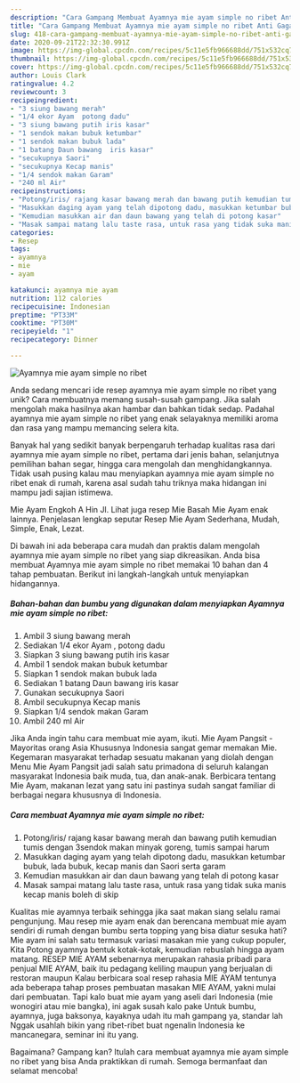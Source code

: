 ```yaml
---
description: "Cara Gampang Membuat Ayamnya mie ayam simple no ribet Anti Gagal"
title: "Cara Gampang Membuat Ayamnya mie ayam simple no ribet Anti Gagal"
slug: 418-cara-gampang-membuat-ayamnya-mie-ayam-simple-no-ribet-anti-gagal
date: 2020-09-21T22:32:30.991Z
image: https://img-global.cpcdn.com/recipes/5c11e5fb966688dd/751x532cq70/ayamnya-mie-ayam-simple-no-ribet-foto-resep-utama.jpg
thumbnail: https://img-global.cpcdn.com/recipes/5c11e5fb966688dd/751x532cq70/ayamnya-mie-ayam-simple-no-ribet-foto-resep-utama.jpg
cover: https://img-global.cpcdn.com/recipes/5c11e5fb966688dd/751x532cq70/ayamnya-mie-ayam-simple-no-ribet-foto-resep-utama.jpg
author: Louis Clark
ratingvalue: 4.2
reviewcount: 3
recipeingredient:
- "3 siung bawang merah"
- "1/4 ekor Ayam  potong dadu"
- "3 siung bawang putih iris kasar"
- "1 sendok makan bubuk ketumbar"
- "1 sendok makan bubuk lada"
- "1 batang Daun bawang  iris kasar"
- "secukupnya Saori"
- "secukupnya Kecap manis"
- "1/4 sendok makan Garam"
- "240 ml Air"
recipeinstructions:
- "Potong/iris/ rajang kasar bawang merah dan bawang putih kemudian tumis dengan 3sendok makan minyak goreng, tumis sampai harum"
- "Masukkan daging ayam yang telah dipotong dadu, masukkan ketumbar bubuk, lada bubuk, kecap manis dan Saori serta garam"
- "Kemudian masukkan air dan daun bawang yang telah di potong kasar"
- "Masak sampai matang lalu taste rasa, untuk rasa yang tidak suka manis kecap manis boleh di skip"
categories:
- Resep
tags:
- ayamnya
- mie
- ayam

katakunci: ayamnya mie ayam 
nutrition: 112 calories
recipecuisine: Indonesian
preptime: "PT33M"
cooktime: "PT30M"
recipeyield: "1"
recipecategory: Dinner

---
```



![Ayamnya mie ayam simple no ribet](https://img-global.cpcdn.com/recipes/5c11e5fb966688dd/751x532cq70/ayamnya-mie-ayam-simple-no-ribet-foto-resep-utama.jpg)

Anda sedang mencari ide resep ayamnya mie ayam simple no ribet yang unik? Cara membuatnya memang susah-susah gampang. Jika salah mengolah maka hasilnya akan hambar dan bahkan tidak sedap. Padahal ayamnya mie ayam simple no ribet yang enak selayaknya memiliki aroma dan rasa yang mampu memancing selera kita.

Banyak hal yang sedikit banyak berpengaruh terhadap kualitas rasa dari ayamnya mie ayam simple no ribet, pertama dari jenis bahan, selanjutnya pemilihan bahan segar, hingga cara mengolah dan menghidangkannya. Tidak usah pusing kalau mau menyiapkan ayamnya mie ayam simple no ribet enak di rumah, karena asal sudah tahu triknya maka hidangan ini mampu jadi sajian istimewa.

Mie Ayam Engkoh A Hin Jl. Lihat juga resep Mie Basah Mie Ayam enak lainnya. Penjelasan lengkap seputar Resep Mie Ayam Sederhana, Mudah, Simple, Enak, Lezat.


Di bawah ini ada beberapa cara mudah dan praktis dalam mengolah ayamnya mie ayam simple no ribet yang siap dikreasikan. Anda bisa membuat Ayamnya mie ayam simple no ribet memakai 10 bahan dan 4 tahap pembuatan. Berikut ini langkah-langkah untuk menyiapkan hidangannya.

<!--inarticleads1-->

##### Bahan-bahan dan bumbu yang digunakan dalam menyiapkan Ayamnya mie ayam simple no ribet:

1. Ambil 3 siung bawang merah
1. Sediakan 1/4 ekor Ayam , potong dadu
1. Siapkan 3 siung bawang putih iris kasar
1. Ambil 1 sendok makan bubuk ketumbar
1. Siapkan 1 sendok makan bubuk lada
1. Sediakan 1 batang Daun bawang  iris kasar
1. Gunakan secukupnya Saori
1. Ambil secukupnya Kecap manis
1. Siapkan 1/4 sendok makan Garam
1. Ambil 240 ml Air


Jika Anda ingin tahu cara membuat mie ayam, ikuti. Mie Ayam Pangsit - Mayoritas orang Asia Khususnya Indonesia sangat gemar memakan Mie. Kegemaran masyarakat terhadap sesuatu makanan yang diolah dengan Menu Mie Ayam Pangsit jadi salah satu primadona di seluruh kalangan masyarakat Indonesia baik muda, tua, dan anak-anak. Berbicara tentang Mie Ayam, makanan lezat yang satu ini pastinya sudah sangat familiar di berbagai negara khususnya di Indonesia. 

<!--inarticleads2-->

##### Cara membuat Ayamnya mie ayam simple no ribet:

1. Potong/iris/ rajang kasar bawang merah dan bawang putih kemudian tumis dengan 3sendok makan minyak goreng, tumis sampai harum
1. Masukkan daging ayam yang telah dipotong dadu, masukkan ketumbar bubuk, lada bubuk, kecap manis dan Saori serta garam
1. Kemudian masukkan air dan daun bawang yang telah di potong kasar
1. Masak sampai matang lalu taste rasa, untuk rasa yang tidak suka manis kecap manis boleh di skip


Kualitas mie ayamnya terbaik sehingga jika saat makan siang selalu ramai pengunjung. Mau resep mie ayam enak dan berencana membuat mie ayam sendiri di rumah dengan bumbu serta topping yang bisa diatur sesuka hati? Mie ayam ini salah satu termasuk variasi masakan mie yang cukup populer, Kita Potong ayamnya bentuk kotak-kotak, kemudian rebuslah hingga ayam matang. RESEP MIE AYAM sebenarnya merupakan rahasia pribadi para penjual MIE AYAM, baik itu pedagang keliling maupun yang berjualan di restoran maupun Kalau berbicara soal resep rahasia MIE AYAM tentunya ada beberapa tahap proses pembuatan masakan MIE AYAM, yakni mulai dari pembuatan. Tapi kalo buat mie ayam yang aseli dari Indonesia (mie wonogiri atau mie bangka), ini agak susah kalo pake Untuk bumbu, ayamnya, juga baksonya, kayaknya udah itu mah gampang ya, standar lah Nggak usahlah bikin yang ribet-ribet buat ngenalin Indonesia ke mancanegara, seminar ini itu yang. 

Bagaimana? Gampang kan? Itulah cara membuat ayamnya mie ayam simple no ribet yang bisa Anda praktikkan di rumah. Semoga bermanfaat dan selamat mencoba!
